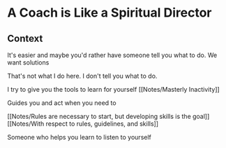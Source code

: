 # A Coach is Like a Spiritual Director

## Context

It's easier and maybe you'd rather have someone tell you what to do.
We want solutions

That's not what I do here.
I don't tell you what to do.

I try to give you the tools to learn for yourself
[[Notes/Masterly Inactivity]]

Guides you
and act when you need to

[[Notes/Rules are necessary to start, but developing skills is the goal]]
[[Notes/With respect to rules, guidelines, and skills]]

Someone who helps you learn to listen to yourself
